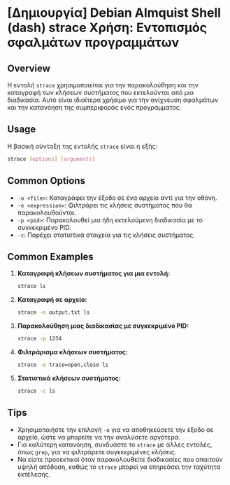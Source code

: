 # [Δημιουργία] Debian Almquist Shell (dash) strace Χρήση: Εντοπισμός σφαλμάτων προγραμμάτων

## Overview
Η εντολή `strace` χρησιμοποιείται για την παρακολούθηση και την καταγραφή των κλήσεων συστήματος που εκτελούνται από μια διαδικασία. Αυτό είναι ιδιαίτερα χρήσιμο για την ανίχνευση σφαλμάτων και την κατανόηση της συμπεριφοράς ενός προγράμματος.

## Usage
Η βασική σύνταξη της εντολής `strace` είναι η εξής:

```bash
strace [options] [arguments]
```

## Common Options
- `-o <file>`: Καταγράφει την έξοδο σε ένα αρχείο αντί για την οθόνη.
- `-e <expression>`: Φιλτράρει τις κλήσεις συστήματος που θα παρακολουθούνται.
- `-p <pid>`: Παρακολουθεί μια ήδη εκτελούμενη διαδικασία με το συγκεκριμένο PID.
- `-c`: Παρέχει στατιστικά στοιχεία για τις κλήσεις συστήματος.

## Common Examples
1. **Καταγραφή κλήσεων συστήματος για μια εντολή:**
   ```bash
   strace ls
   ```

2. **Καταγραφή σε αρχείο:**
   ```bash
   strace -o output.txt ls
   ```

3. **Παρακολούθηση μιας διαδικασίας με συγκεκριμένο PID:**
   ```bash
   strace -p 1234
   ```

4. **Φιλτράρισμα κλήσεων συστήματος:**
   ```bash
   strace -e trace=open,close ls
   ```

5. **Στατιστικά κλήσεων συστήματος:**
   ```bash
   strace -c ls
   ```

## Tips
- Χρησιμοποιήστε την επιλογή `-o` για να αποθηκεύσετε την έξοδο σε αρχείο, ώστε να μπορείτε να την αναλύσετε αργότερα.
- Για καλύτερη κατανόηση, συνδυάστε το `strace` με άλλες εντολές, όπως `grep`, για να φιλτράρετε συγκεκριμένες κλήσεις.
- Να είστε προσεκτικοί όταν παρακολουθείτε διαδικασίες που απαιτούν υψηλή απόδοση, καθώς το `strace` μπορεί να επηρεάσει την ταχύτητα εκτέλεσης.